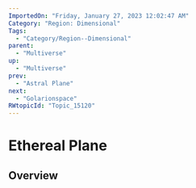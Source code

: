 ```yaml
---
ImportedOn: "Friday, January 27, 2023 12:02:47 AM"
Category: "Region: Dimensional"
Tags:
  - "Category/Region--Dimensional"
parent:
  - "Multiverse"
up:
  - "Multiverse"
prev:
  - "Astral Plane"
next:
  - "Golarionspace"
RWtopicId: "Topic_15120"
---
```

# Ethereal Plane
## Overview

